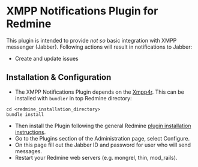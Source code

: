 # XMPP Notifications Plugin for Redmine

This plugin is intended to provide _not so_ basic integration with XMPP messenger (Jabber).
Following actions will result in notifications to Jabber:

- Create and update issues

## Installation & Configuration

- The XMPP Notifications Plugin depends on the [Xmpp4r](https://xmpp4r.github.io/). This can be installed with `bundler` in top Redmine directory:
```
cd <redmine_installation_directory>
bundle install
```
- Then install the Plugin following the general Redmine [plugin installation instructions](http://www.redmine.org/wiki/redmine/Plugins).
- Go to the Plugins section of the Administration page, select Configure.
- On this page fill out the Jabber ID and password for user who will send messages.
- Restart your Redmine web servers (e.g. mongrel, thin, mod_rails).
